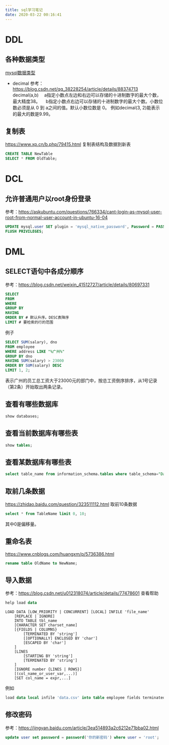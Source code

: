 ```yaml
---
title: sql学习笔记
date: 2020-03-22 00:16:41
---
```


# DDL
## 各种数据类型
[mysql数据类型](https://www.jianshu.com/p/6c962030d9ee)
- decimal
参考：<https://blog.csdn.net/qq_38228254/article/details/88374713>
decimal(a,b)
 a指定小数点左边和右边可以存储的十进制数字的最大个数，最大精度38。
 b指定小数点右边可以存储的十进制数字的最大个数。小数位数必须是从 0 到 a之间的值。默认小数位数是 0。
例如decimal(3, 2)能表示的最大的数是9.99。

## 复制表
<https://www.xp.cn/b.php/79415.html>
复制表结构及数据到新表
```sql
CREATE TABLE NewTable
SELECT * FROM OldTable;
```

# DCL
## 允许普通用户以root身份登录
参考：<https://askubuntu.com/questions/766334/cant-login-as-mysql-user-root-from-normal-user-account-in-ubuntu-16-04>
```sql
UPDATE mysql.user SET plugin = 'mysql_native_password', Password = PASSWORD('secret') WHERE User = 'root';
FLUSH PRIVILEGES;
```

# DML
## SELECT语句中各成分顺序
参考：<https://blog.csdn.net/weixin_41512727/article/details/80697331>
```sql
SELECT
FROM
WHERE
GROUP BY
HAVING
ORDER BY # 默认升序。DESC表降序
LIMIT # 要检索的行的范围
```

例子
```sql
SELECT SUM(salary), dno
FROM employee
WHERE address LIKE "%广州%"
GROUP BY dno
HAVING SUM(salary) > 23000
ORDER BY SUM(salary) DESC
LIMIT 1, 2;
```
表示广州的员工总工资大于23000元的部门中，按总工资倒序排序，从1号记录（第2条）开始取出两条记录。

## 查看有哪些数据库
```sql
show databases;
```

## 查看当前数据库有哪些表
```sql
show tables;
```

## 查看某数据库有哪些表
```sql
select table_name from information_schema.tables where table_schema="DatabaseName";
```

## 取前几条数据
<https://zhidao.baidu.com/question/323511112.html>
取前10条数据
```sql
select * from TableName limit 0, 10;
```
其中0是偏移量。

## 重命名表
<https://www.cnblogs.com/huangxm/p/5736386.html>
```sql
rename table OldName to NewName;
```

## 导入数据
参考：<https://blog.csdn.net/u012318074/article/details/77478601>
查看帮助
```sql
help load data
```
```
LOAD DATA [LOW_PRIORITY | CONCURRENT] [LOCAL] INFILE 'file_name'
    [REPLACE | IGNORE]
    INTO TABLE tbl_name
    [CHARACTER SET charset_name]
    [{FIELDS | COLUMNS}
        [TERMINATED BY 'string']
        [[OPTIONALLY] ENCLOSED BY 'char']
        [ESCAPED BY 'char']
    ]
    [LINES
        [STARTING BY 'string']
        [TERMINATED BY 'string']
    ]
    [IGNORE number {LINES | ROWS}]
    [(col_name_or_user_var,...)]
    [SET col_name = expr,...]
```
例如
```sql
load data local infile 'data.csv' into table employee fields terminated by ';' OPTIONALLY ENCLOSED BY '"' ignore 1 lines;
```

## 修改密码
参考：<https://jingyan.baidu.com/article/3ea514893a2c6212e71bba02.html>
```sql
update user set password = password('你的新密码') where user = 'root';
```
